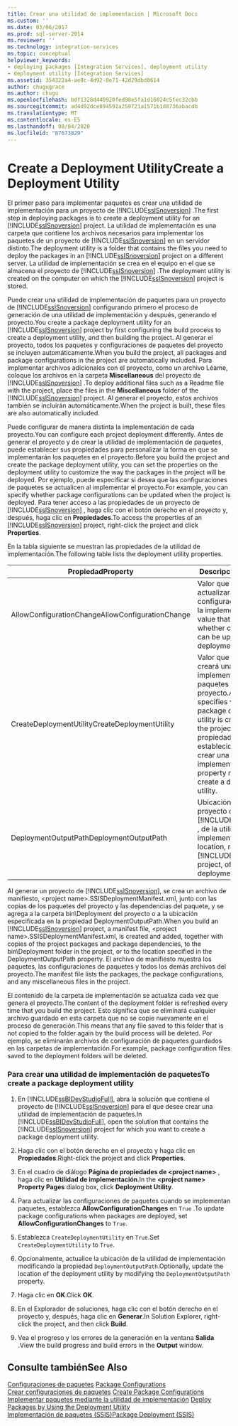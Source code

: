```yaml
---
title: Crear una utilidad de implementación | Microsoft Docs
ms.custom: ''
ms.date: 03/06/2017
ms.prod: sql-server-2014
ms.reviewer: ''
ms.technology: integration-services
ms.topic: conceptual
helpviewer_keywords:
- deploying packages [Integration Services], deployment utility
- deployment utility [Integration Services]
ms.assetid: 354322a4-ae8c-4d92-8e71-42d29dbd0614
author: chugugrace
ms.author: chugu
ms.openlocfilehash: bdf1328d440920fed98e5fa1d16024c5fec32cbb
ms.sourcegitcommit: ad4d92dce894592a259721a1571b1d8736abacdb
ms.translationtype: MT
ms.contentlocale: es-ES
ms.lasthandoff: 08/04/2020
ms.locfileid: "87673829"
---
```

# <a name="create-a-deployment-utility"></a><span data-ttu-id="b37b7-102">Create a Deployment Utility</span><span class="sxs-lookup"><span data-stu-id="b37b7-102">Create a Deployment Utility</span></span>
  <span data-ttu-id="b37b7-103">El primer paso para implementar paquetes es crear una utilidad de implementación para un proyecto de [!INCLUDE[ssISnoversion](../includes/ssisnoversion-md.md)] .</span><span class="sxs-lookup"><span data-stu-id="b37b7-103">The first step in deploying packages is to create a deployment utility for an [!INCLUDE[ssISnoversion](../includes/ssisnoversion-md.md)] project.</span></span> <span data-ttu-id="b37b7-104">La utilidad de implementación es una carpeta que contiene los archivos necesarios para implementar los paquetes de un proyecto de [!INCLUDE[ssISnoversion](../includes/ssisnoversion-md.md)] en un servidor distinto.</span><span class="sxs-lookup"><span data-stu-id="b37b7-104">The deployment utility is a folder that contains the files you need to deploy the packages in an [!INCLUDE[ssISnoversion](../includes/ssisnoversion-md.md)] project on a different server.</span></span> <span data-ttu-id="b37b7-105">La utilidad de implementación se crea en el equipo en el que se almacena el proyecto de [!INCLUDE[ssISnoversion](../includes/ssisnoversion-md.md)] .</span><span class="sxs-lookup"><span data-stu-id="b37b7-105">The deployment utility is created on the computer on which the [!INCLUDE[ssISnoversion](../includes/ssisnoversion-md.md)] project is stored.</span></span>  
  
 <span data-ttu-id="b37b7-106">Puede crear una utilidad de implementación de paquetes para un proyecto de [!INCLUDE[ssISnoversion](../includes/ssisnoversion-md.md)] configurando primero el proceso de generación de una utilidad de implementación y después, generando el proyecto.</span><span class="sxs-lookup"><span data-stu-id="b37b7-106">You create a package deployment utility for an [!INCLUDE[ssISnoversion](../includes/ssisnoversion-md.md)] project by first configuring the build process to create a deployment utility, and then building the project.</span></span> <span data-ttu-id="b37b7-107">Al generar el proyecto, todos los paquetes y configuraciones de paquetes del proyecto se incluyen automáticamente.</span><span class="sxs-lookup"><span data-stu-id="b37b7-107">When you build the project, all packages and package configurations in the project are automatically included.</span></span> <span data-ttu-id="b37b7-108">Para implementar archivos adicionales con el proyecto, como un archivo Léame, coloque los archivos en la carpeta **Miscellaneous** del proyecto de [!INCLUDE[ssISnoversion](../includes/ssisnoversion-md.md)] .</span><span class="sxs-lookup"><span data-stu-id="b37b7-108">To deploy additional files such as a Readme file with the project, place the files in the **Miscellaneous** folder of the [!INCLUDE[ssISnoversion](../includes/ssisnoversion-md.md)] project.</span></span> <span data-ttu-id="b37b7-109">Al generar el proyecto, estos archivos también se incluirán automáticamente.</span><span class="sxs-lookup"><span data-stu-id="b37b7-109">When the project is built, these files are also automatically included.</span></span>  
  
 <span data-ttu-id="b37b7-110">Puede configurar de manera distinta la implementación de cada proyecto.</span><span class="sxs-lookup"><span data-stu-id="b37b7-110">You can configure each project deployment differently.</span></span> <span data-ttu-id="b37b7-111">Antes de generar el proyecto y de crear la utilidad de implementación de paquetes, puede establecer sus propiedades para personalizar la forma en que se implementarán los paquetes en el proyecto.</span><span class="sxs-lookup"><span data-stu-id="b37b7-111">Before you build the project and create the package deployment utility, you can set the properties on the deployment utility to customize the way the packages in the project will be deployed.</span></span> <span data-ttu-id="b37b7-112">Por ejemplo, puede especificar si desea que las configuraciones de paquetes se actualicen al implementar el proyecto.</span><span class="sxs-lookup"><span data-stu-id="b37b7-112">For example, you can specify whether package configurations can be updated when the project is deployed.</span></span> <span data-ttu-id="b37b7-113">Para tener acceso a las propiedades de un proyecto de [!INCLUDE[ssISnoversion](../includes/ssisnoversion-md.md)] , haga clic con el botón derecho en el proyecto y, después, haga clic en **Propiedades**.</span><span class="sxs-lookup"><span data-stu-id="b37b7-113">To access the properties of an [!INCLUDE[ssISnoversion](../includes/ssisnoversion-md.md)] project, right-click the project and click **Properties**.</span></span>  
  
 <span data-ttu-id="b37b7-114">En la tabla siguiente se muestran las propiedades de la utilidad de implementación.</span><span class="sxs-lookup"><span data-stu-id="b37b7-114">The following table lists the deployment utility properties.</span></span>  
  
|<span data-ttu-id="b37b7-115">Propiedad</span><span class="sxs-lookup"><span data-stu-id="b37b7-115">Property</span></span>|<span data-ttu-id="b37b7-116">Descripción</span><span class="sxs-lookup"><span data-stu-id="b37b7-116">Description</span></span>|  
|--------------|-----------------|  
|<span data-ttu-id="b37b7-117">AllowConfigurationChange</span><span class="sxs-lookup"><span data-stu-id="b37b7-117">AllowConfigurationChange</span></span>|<span data-ttu-id="b37b7-118">Valor que especifica si se actualizarán las configuraciones durante la implementación.</span><span class="sxs-lookup"><span data-stu-id="b37b7-118">A value that specifies whether configurations can be updated during deployment.</span></span>|  
|<span data-ttu-id="b37b7-119">CreateDeploymentUtility</span><span class="sxs-lookup"><span data-stu-id="b37b7-119">CreateDeploymentUtility</span></span>|<span data-ttu-id="b37b7-120">Valor que especifica si se creará una utilidad de implementación de paquetes al generar el proyecto.</span><span class="sxs-lookup"><span data-stu-id="b37b7-120">A value that specifies whether a package deployment utility is created when the project is built.</span></span> <span data-ttu-id="b37b7-121">Esta propiedad debe estar establecida en `True` para crear una utilidad de implementación.</span><span class="sxs-lookup"><span data-stu-id="b37b7-121">This property must be `True` to create a deployment utility.</span></span>|  
|<span data-ttu-id="b37b7-122">DeploymentOutputPath</span><span class="sxs-lookup"><span data-stu-id="b37b7-122">DeploymentOutputPath</span></span>|<span data-ttu-id="b37b7-123">Ubicación, respecto al proyecto de [!INCLUDE[ssISnoversion](../includes/ssisnoversion-md.md)] , de la utilidad de implementación.</span><span class="sxs-lookup"><span data-stu-id="b37b7-123">The location, relative to the [!INCLUDE[ssISnoversion](../includes/ssisnoversion-md.md)] project, of the deployment utility.</span></span>|  
  
 <span data-ttu-id="b37b7-124">Al generar un proyecto de [!INCLUDE[ssISnoversion](../includes/ssisnoversion-md.md)], se crea un archivo de manifiesto, \<project name>.SSISDeploymentManifest.xml, junto con las copias de los paquetes del proyecto y las dependencias del paquete, y se agrega a la carpeta bin\Deployment del proyecto o a la ubicación especificada en la propiedad DeploymentOutputPath.</span><span class="sxs-lookup"><span data-stu-id="b37b7-124">When you build an [!INCLUDE[ssISnoversion](../includes/ssisnoversion-md.md)] project, a manifest file, \<project name>.SSISDeploymentManifest.xml, is created and added, together with copies of the project packages and package dependencies, to the bin\Deployment folder in the project, or to the location specified in the DeploymentOutputPath property.</span></span> <span data-ttu-id="b37b7-125">El archivo de manifiesto muestra los paquetes, las configuraciones de paquetes y todos los demás archivos del proyecto.</span><span class="sxs-lookup"><span data-stu-id="b37b7-125">The manifest file lists the packages, the package configurations, and any miscellaneous files in the project.</span></span>  
  
 <span data-ttu-id="b37b7-126">El contenido de la carpeta de implementación se actualiza cada vez que genera el proyecto.</span><span class="sxs-lookup"><span data-stu-id="b37b7-126">The content of the deployment folder is refreshed every time that you build the project.</span></span> <span data-ttu-id="b37b7-127">Esto significa que se eliminará cualquier archivo guardado en esta carpeta que no se copie nuevamente en el proceso de generación.</span><span class="sxs-lookup"><span data-stu-id="b37b7-127">This means that any file saved to this folder that is not copied to the folder again by the build process will be deleted.</span></span> <span data-ttu-id="b37b7-128">Por ejemplo, se eliminarán archivos de configuración de paquetes guardados en las carpetas de implementación.</span><span class="sxs-lookup"><span data-stu-id="b37b7-128">For example, package configuration files saved to the deployment folders will be deleted.</span></span>  
  
### <a name="to-create-a-package-deployment-utility"></a><span data-ttu-id="b37b7-129">Para crear una utilidad de implementación de paquetes</span><span class="sxs-lookup"><span data-stu-id="b37b7-129">To create a package deployment utility</span></span>  
  
1.  <span data-ttu-id="b37b7-130">En [!INCLUDE[ssBIDevStudioFull](../includes/ssbidevstudiofull-md.md)], abra la solución que contiene el proyecto de [!INCLUDE[ssISnoversion](../includes/ssisnoversion-md.md)] para el que desee crear una utilidad de implementación de paquetes.</span><span class="sxs-lookup"><span data-stu-id="b37b7-130">In [!INCLUDE[ssBIDevStudioFull](../includes/ssbidevstudiofull-md.md)], open the solution that contains the [!INCLUDE[ssISnoversion](../includes/ssisnoversion-md.md)] project for which you want to create a package deployment utility.</span></span>  
  
2.  <span data-ttu-id="b37b7-131">Haga clic con el botón derecho en el proyecto y haga clic en **Propiedades**.</span><span class="sxs-lookup"><span data-stu-id="b37b7-131">Right-click the project and click **Properties**.</span></span>  
  
3.  <span data-ttu-id="b37b7-132">En el cuadro de diálogo **Página de propiedades de \<project name>** , haga clic en **Utilidad de implementación**.</span><span class="sxs-lookup"><span data-stu-id="b37b7-132">In the **\<project name> Property Pages** dialog box, click **Deployment Utility**.</span></span>  
  
4.  <span data-ttu-id="b37b7-133">Para actualizar las configuraciones de paquetes cuando se implementan paquetes, establezca **AllowConfigurationChanges** en `True` .</span><span class="sxs-lookup"><span data-stu-id="b37b7-133">To update package configurations when packages are deployed, set **AllowConfigurationChanges** to `True`.</span></span>  
  
5.  <span data-ttu-id="b37b7-134">Establezca `CreateDeploymentUtility` en `True`.</span><span class="sxs-lookup"><span data-stu-id="b37b7-134">Set `CreateDeploymentUtility` to `True`.</span></span>  
  
6.  <span data-ttu-id="b37b7-135">Opcionalmente, actualice la ubicación de la utilidad de implementación modificando la propiedad `DeploymentOutputPath`.</span><span class="sxs-lookup"><span data-stu-id="b37b7-135">Optionally, update the location of the deployment utility by modifying the `DeploymentOutputPath` property.</span></span>  
  
7.  <span data-ttu-id="b37b7-136">Haga clic en **OK**.</span><span class="sxs-lookup"><span data-stu-id="b37b7-136">Click **OK**.</span></span>  
  
8.  <span data-ttu-id="b37b7-137">En el Explorador de soluciones, haga clic con el botón derecho en el proyecto y, después, haga clic en **Generar**.</span><span class="sxs-lookup"><span data-stu-id="b37b7-137">In Solution Explorer, right-click the project, and then click **Build**.</span></span>  
  
9. <span data-ttu-id="b37b7-138">Vea el progreso y los errores de la generación en la ventana **Salida** .</span><span class="sxs-lookup"><span data-stu-id="b37b7-138">View the build progress and build errors in the **Output** window.</span></span>  
  
## <a name="see-also"></a><span data-ttu-id="b37b7-139">Consulte también</span><span class="sxs-lookup"><span data-stu-id="b37b7-139">See Also</span></span>  
 <span data-ttu-id="b37b7-140">[Configuraciones de paquetes](../../2014/integration-services/package-configurations.md) </span><span class="sxs-lookup"><span data-stu-id="b37b7-140">[Package Configurations](../../2014/integration-services/package-configurations.md) </span></span>  
 <span data-ttu-id="b37b7-141">[Crear configuraciones de paquetes](../../2014/integration-services/create-package-configurations.md) </span><span class="sxs-lookup"><span data-stu-id="b37b7-141">[Create Package Configurations](../../2014/integration-services/create-package-configurations.md) </span></span>  
 <span data-ttu-id="b37b7-142">[Implementar paquetes mediante la utilidad de implementación](../../2014/integration-services/deploy-packages-by-using-the-deployment-utility.md) </span><span class="sxs-lookup"><span data-stu-id="b37b7-142">[Deploy Packages by Using the Deployment Utility](../../2014/integration-services/deploy-packages-by-using-the-deployment-utility.md) </span></span>  
 [<span data-ttu-id="b37b7-143">Implementación de paquetes &#40;SSIS&#41;</span><span class="sxs-lookup"><span data-stu-id="b37b7-143">Package Deployment &#40;SSIS&#41;</span></span>](packages/legacy-package-deployment-ssis.md)  
  
  
